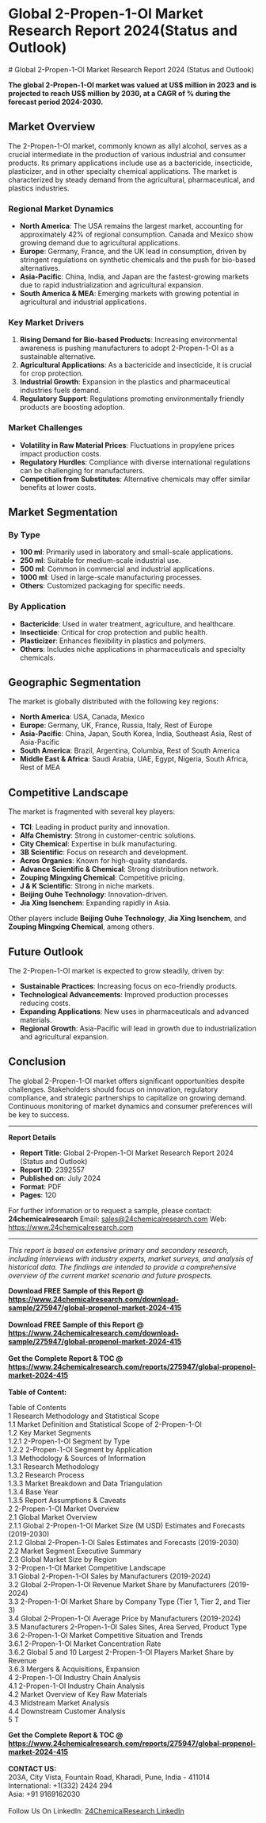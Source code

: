 <h1>Global 2-Propen-1-Ol Market Research Report 2024(Status and Outlook)</h1><p># Global 2-Propen-1-Ol Market Research Report 2024 (Status and Outlook)

**The global 2-Propen-1-Ol market was valued at US$ million in 2023 and is projected to reach US$ million by 2030, at a CAGR of % during the forecast period 2024-2030.**

## Market Overview
The 2-Propen-1-Ol market, commonly known as allyl alcohol, serves as a crucial intermediate in the production of various industrial and consumer products. Its primary applications include use as a bactericide, insecticide, plasticizer, and in other specialty chemical applications. The market is characterized by steady demand from the agricultural, pharmaceutical, and plastics industries.

### Regional Market Dynamics
- **North America**: The USA remains the largest market, accounting for approximately 42% of regional consumption. Canada and Mexico show growing demand due to agricultural applications.
- **Europe**: Germany, France, and the UK lead in consumption, driven by stringent regulations on synthetic chemicals and the push for bio-based alternatives.
- **Asia-Pacific**: China, India, and Japan are the fastest-growing markets due to rapid industrialization and agricultural expansion.
- **South America &amp; MEA**: Emerging markets with growing potential in agricultural and industrial applications.

### Key Market Drivers
1. **Rising Demand for Bio-based Products**: Increasing environmental awareness is pushing manufacturers to adopt 2-Propen-1-Ol as a sustainable alternative.
2. **Agricultural Applications**: As a bactericide and insecticide, it is crucial for crop protection.
3. **Industrial Growth**: Expansion in the plastics and pharmaceutical industries fuels demand.
4. **Regulatory Support**: Regulations promoting environmentally friendly products are boosting adoption.

### Market Challenges
- **Volatility in Raw Material Prices**: Fluctuations in propylene prices impact production costs.
- **Regulatory Hurdles**: Compliance with diverse international regulations can be challenging for manufacturers.
- **Competition from Substitutes**: Alternative chemicals may offer similar benefits at lower costs.

## Market Segmentation

### By Type
- **100 ml**: Primarily used in laboratory and small-scale applications.
- **250 ml**: Suitable for medium-scale industrial use.
- **500 ml**: Common in commercial and industrial applications.
- **1000 ml**: Used in large-scale manufacturing processes.
- **Others**: Customized packaging for specific needs.

### By Application
- **Bactericide**: Used in water treatment, agriculture, and healthcare.
- **Insecticide**: Critical for crop protection and public health.
- **Plasticizer**: Enhances flexibility in plastics and polymers.
- **Others**: Includes niche applications in pharmaceuticals and specialty chemicals.

## Geographic Segmentation
The market is globally distributed with the following key regions:
- **North America**: USA, Canada, Mexico
- **Europe**: Germany, UK, France, Russia, Italy, Rest of Europe
- **Asia-Pacific**: China, Japan, South Korea, India, Southeast Asia, Rest of Asia-Pacific
- **South America**: Brazil, Argentina, Columbia, Rest of South America
- **Middle East &amp; Africa**: Saudi Arabia, UAE, Egypt, Nigeria, South Africa, Rest of MEA

## Competitive Landscape
The market is fragmented with several key players:
- **TCI**: Leading in product purity and innovation.
- **Alfa Chemistry**: Strong in customer-centric solutions.
- **City Chemical**: Expertise in bulk manufacturing.
- **3B Scientific**: Focus on research and development.
- **Acros Organics**: Known for high-quality standards.
- **Advance Scientific &amp; Chemical**: Strong distribution network.
- **Zouping Mingxing Chemical**: Competitive pricing.
- **J &amp; K Scientific**: Strong in niche markets.
- **Beijing Ouhe Technology**: Innovation-driven.
- **Jia Xing Isenchem**: Expanding rapidly in Asia.

Other players include **Beijing Ouhe Technology**, **Jia Xing Isenchem**, and **Zouping Mingxing Chemical**, among others.

## Future Outlook
The 2-Propen-1-Ol market is expected to grow steadily, driven by:
- **Sustainable Practices**: Increasing focus on eco-friendly products.
- **Technological Advancements**: Improved production processes reducing costs.
- **Expanding Applications**: New uses in pharmaceuticals and advanced materials.
- **Regional Growth**: Asia-Pacific will lead in growth due to industrialization and agricultural expansion.

## Conclusion
The global 2-Propen-1-Ol market offers significant opportunities despite challenges. Stakeholders should focus on innovation, regulatory compliance, and strategic partnerships to capitalize on growing demand. Continuous monitoring of market dynamics and consumer preferences will be key to success.

---

**Report Details**
- **Report Title**: Global 2-Propen-1-Ol Market Research Report 2024 (Status and Outlook)
- **Report ID**: 2392557
- **Published on**: July 2024
- **Format**: PDF
- **Pages**: 120

For further information or to request a sample, please contact:
**24chemicalresearch**
Email: sales@24chemicalresearch.com
Web: https://www.24chemicalresearch.com

---

*This report is based on extensive primary and secondary research, including interviews with industry experts, market surveys, and analysis of historical data. The findings are intended to provide a comprehensive overview of the current market scenario and future prospects.*</p><div><b>Download FREE Sample of this Report @ 
            <a href="https://www.24chemicalresearch.com/download-sample/275947/global-propenol-market-2024-415">
            https://www.24chemicalresearch.com/download-sample/275947/global-propenol-market-2024-415</a></b></div><br><div><b>Download FREE Sample of this Report @ 
            <a href="https://www.24chemicalresearch.com/download-sample/275947/global-propenol-market-2024-415">
            https://www.24chemicalresearch.com/download-sample/275947/global-propenol-market-2024-415</a></b></div><br><div><b>Get the Complete Report & TOC @ 
            <a href="https://www.24chemicalresearch.com/reports/275947/global-propenol-market-2024-415">
            https://www.24chemicalresearch.com/reports/275947/global-propenol-market-2024-415</a></b></div><br>
            <b>Table of Content:</b><p>Table of Contents<br />
1 Research Methodology and Statistical Scope<br />
1.1 Market Definition and Statistical Scope of 2-Propen-1-Ol<br />
1.2 Key Market Segments<br />
1.2.1 2-Propen-1-Ol Segment by Type<br />
1.2.2 2-Propen-1-Ol Segment by Application<br />
1.3 Methodology & Sources of Information<br />
1.3.1 Research Methodology<br />
1.3.2 Research Process<br />
1.3.3 Market Breakdown and Data Triangulation<br />
1.3.4 Base Year<br />
1.3.5 Report Assumptions & Caveats<br />
2 2-Propen-1-Ol Market Overview<br />
2.1 Global Market Overview<br />
2.1.1 Global 2-Propen-1-Ol Market Size (M USD) Estimates and Forecasts (2019-2030)<br />
2.1.2 Global 2-Propen-1-Ol Sales Estimates and Forecasts (2019-2030)<br />
2.2 Market Segment Executive Summary<br />
2.3 Global Market Size by Region<br />
3 2-Propen-1-Ol Market Competitive Landscape<br />
3.1 Global 2-Propen-1-Ol Sales by Manufacturers (2019-2024)<br />
3.2 Global 2-Propen-1-Ol Revenue Market Share by Manufacturers (2019-2024)<br />
3.3 2-Propen-1-Ol Market Share by Company Type (Tier 1, Tier 2, and Tier 3)<br />
3.4 Global 2-Propen-1-Ol Average Price by Manufacturers (2019-2024)<br />
3.5 Manufacturers 2-Propen-1-Ol Sales Sites, Area Served, Product Type<br />
3.6 2-Propen-1-Ol Market Competitive Situation and Trends<br />
3.6.1 2-Propen-1-Ol Market Concentration Rate<br />
3.6.2 Global 5 and 10 Largest 2-Propen-1-Ol Players Market Share by Revenue<br />
3.6.3 Mergers & Acquisitions, Expansion<br />
4 2-Propen-1-Ol Industry Chain Analysis<br />
4.1 2-Propen-1-Ol Industry Chain Analysis<br />
4.2 Market Overview of Key Raw Materials<br />
4.3 Midstream Market Analysis<br />
4.4 Downstream Customer Analysis<br />
5 T</p><div><b>Get the Complete Report & TOC @ 
            <a href="https://www.24chemicalresearch.com/reports/275947/global-propenol-market-2024-415">
            https://www.24chemicalresearch.com/reports/275947/global-propenol-market-2024-415</a></b></div><br><b>CONTACT US:</b><br>
            203A, City Vista, Fountain Road, Kharadi, Pune, India - 411014<br>
            International: +1(332) 2424 294<br>
            Asia: +91 9169162030 <br><br>
            Follow Us On LinkedIn: <a href="https://www.linkedin.com/company/24chemicalresearch/">24ChemicalResearch LinkedIn</a>